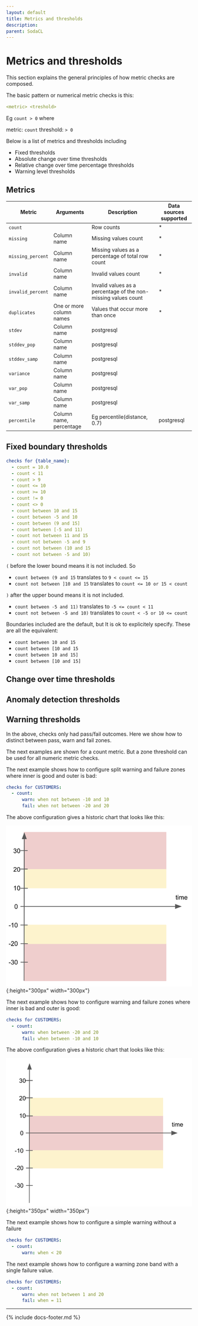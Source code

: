 ```yaml
---
layout: default
title: Metrics and thresholds
description: 
parent: SodaCL
---
```


# Metrics and thresholds

This section explains the general principles of how metric checks are composed.

The basic pattern or numerical metric checks is this:
```yaml
<metric> <treshold>
```

Eg `count > 0` where

metric: `count`
threshold: `> 0`

Below is a list of metrics and thresholds including

* Fixed thresholds
* Absolute change over time thresholds
* Relative change over time percentage thresholds
* Warning level thresholds


## Metrics

| Metric | Arguments | Description | Data sources supported |
| ------ | --------- | ----------- | ---------------------- |
| `count` | | Row counts | * |
| `missing` | Column name | Missing values count | * |
| `missing_percent` | Column name | Missing values as a percentage of total row count | * |
| `invalid` | Column name | Invalid values count | * |
| `invalid_percent` | Column name | Invalid values as a percentage of the non-missing values count | * |
| `duplicates` | One or more column names | Values that occur more than once | * |
| `stdev` | Column name | postgresql |  |
| `stddev_pop` | Column name | postgresql |  |
| `stddev_samp` | Column name | postgresql |  |
| `variance` | Column name | postgresql |  |
| `var_pop` | Column name | postgresql |  |
| `var_samp` | Column name | postgresql |  |
| `percentile` | Column name, percentage | Eg percentile(distance, 0.7) | postgresql |


## Fixed boundary thresholds

```yaml
checks for {table_name}:
  - count = 10.0
  - count < 11
  - count > 9
  - count <= 10
  - count >= 10
  - count != 0
  - count <> 0
  - count between 10 and 15
  - count between -5 and 10
  - count between (9 and 15]
  - count between [-5 and 11)
  - count not between 11 and 15
  - count not between -5 and 9
  - count not between (10 and 15
  - count not between -5 and 10)
```

`(` before the lower bound means it is not included. So

* `count between (9 and 15` translates to `9 < count <= 15`
* `count not between ]10 and 15` translates to `count <= 10 or 15 < count`

`)` after the upper bound means it is not included.

* `count between -5 and 11)` translates to `-5 <= count < 11`
* `count not between -5 and 10)` translates to `count < -5 or 10 <= count`

Boundaries included are the default, but It is ok to explicitely specify. These are all the equivalent:

* `count between 10 and 15`
* `count between [10 and 15`
* `count between 10 and 15]`
* `count between [10 and 15]`


## Change over time thresholds


## Anomaly detection thresholds


## Warning thresholds

In the above, checks only had pass/fail outcomes. Here we show how to distinct between pass, warn and fail zones.

The next examples are shown for a count metric. But a zone threshold can be used for all numeric metric checks.

The next example shows how to configure split warning and failure zones where inner is good and outer is bad:

```yaml
checks for CUSTOMERS:
  - count:
      warn: when not between -10 and 10
      fail: when not between -20 and 20
```

The above configuration gives a historic chart that looks like this:

![historic-chart](/assets/images/historic-chart.png){:height="300px" width="300px"}

The next example shows how to configure warning and failure zones where inner is bad and outer is good:
```yaml
checks for CUSTOMERS:
  - count:
      warn: when between -20 and 20
      fail: when between -10 and 10
```

The above configuration gives a historic chart that looks like this:

![historic-chart2](/assets/images/historic-chart2.png){:height="350px" width="350px"}

The next example shows how to configure a simple warning without a failure
```yaml
checks for CUSTOMERS:
  - count:
      warn: when < 20
```

The next example shows how to configure a warning zone band with a single failure value.
```yaml
checks for CUSTOMERS:
  - count:
      warn: when not between 1 and 20
      fail: when = 11
```

---
{% include docs-footer.md %}